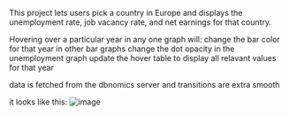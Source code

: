 
This project lets users pick a country in Europe and displays the unemployment rate, job vacancy rate, and net earnings for that country.


Hovering over a particular year in any one graph will:
    change the bar color for that year in other bar graphs
    change the dot opacity in the unemployment graph
    update the hover table to display all relavant values for that year
    

data is fetched from the dbnomics server and transitions are extra smooth 

it looks like this: 
![image](https://user-images.githubusercontent.com/19578788/110373373-6c0b0300-801d-11eb-85d0-7cd1bf69bb76.png)

